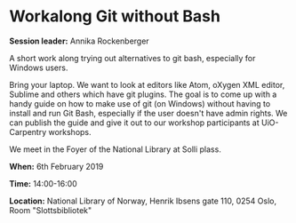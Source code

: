 # Workalong Git without Bash

**Session leader:** Annika Rockenberger

A short work along trying out alternatives to git bash, especially for Windows users.

Bring your laptop. We want to look at editors like Atom, oXygen XML editor, Sublime and others which have git plugins. The goal is to come up with a handy guide on how to make use of git (on Windows) without having to install and run Git Bash, especially if the user doesn't have admin rights. We can publish the guide and give it out to our workshop participants at UiO-Carpentry workshops.

We meet in the Foyer of the National Library at Solli plass.

**When:** 6th February 2019

**Time:** 14:00-16:00

**Location:** National Library of Norway, Henrik Ibsens gate 110, 0254 Oslo, Room "Slottsbibliotek"
